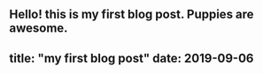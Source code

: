 Hello! this is my first blog post. Puppies are awesome. 
---
title: "my first blog post"
date: 2019-09-06
---
